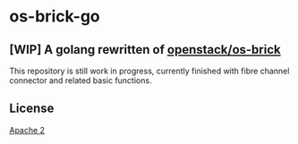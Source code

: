 # os-brick-go

## [WIP] A golang rewritten of [openstack/os-brick](https://github.com/openstack/os-brick)

This repository is still work in progress, currently finished with fibre channel connector and related basic functions.

## License

[Apache 2](LICENSE)